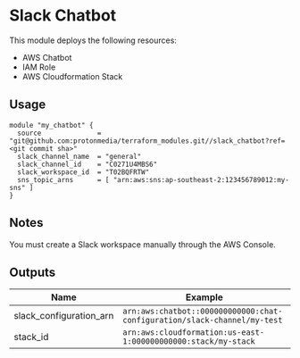 # Slack Chatbot

This module deploys the following resources:

* AWS Chatbot
* IAM Role
* AWS Cloudformation Stack

## Usage

```
module "my_chatbot" {
  source              = "git@github.com:protonmedia/terraform_modules.git//slack_chatbot?ref=<git commit sha>"
  slack_channel_name  = "general"
  slack_channel_id    = "C0271U4MBS6"
  slack_workspace_id  = "T02BQFRTW"
  sns_topic_arns      = [ "arn:aws:sns:ap-southeast-2:123456789012:my-sns" ]
}
```

## Notes

You must create a Slack workspace manually through the AWS Console.

## Outputs

| Name | Example |
|------|---------|
| slack_configuration_arn | `arn:aws:chatbot::000000000000:chat-configuration/slack-channel/my-test` |
| stack_id | `arn:aws:cloudformation:us-east-1:000000000000:stack/my-stack` |

